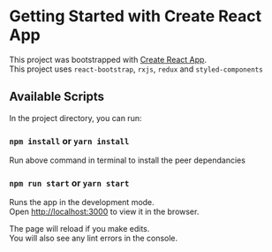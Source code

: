 # Getting Started with Create React App

This project was bootstrapped with [Create React App](https://github.com/facebook/create-react-app).\
This project uses `react-bootstrap`, `rxjs`, `redux` and `styled-components`

## Available Scripts

In the project directory, you can run:

###  `npm install` or `yarn install`

Run above command in terminal to install the peer dependancies

###  `npm run start` or `yarn start`

Runs the app in the development mode.\
Open [http://localhost:3000](http://localhost:3000) to view it in the browser.

The page will reload if you make edits.\
You will also see any lint errors in the console.
